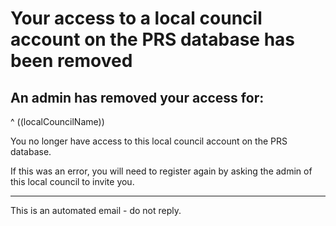 # Your access to a local council account on the PRS database has been removed

## An admin has removed your access for:

^ ((localCouncilName))

You no longer have access to this local council account on the PRS database.

If this was an error, you will need to register again by asking the admin of this local council to invite you.

---

This is an automated email - do not reply.